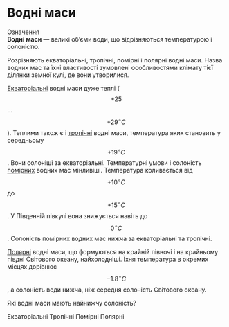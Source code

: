 Водні маси
==========

<div class="eoz-wrap">
<span class="eoz">Означення</span>
<div class="eoz-text">
<b>Воднi маси</b> — великi об’єми води, що вiдрiзняються температурою i солонiстю.
</div>
</div>

Розрізняють <span class="p1">екваторіальні</span>, <span class="p1">тропічні</span>, <span class="p1">помірні</span> і <span class="p1">полярні</span> водні маси. Назва водних мас та їхні властивості зумовлені особливостями клімату тієї ділянки земної кулі, де вони утворилися. 

<u>Екваторіальні</u> водні маси дуже теплі ($$+25$$ ... $$+29^{\circ}С$$). Теплими також є і
<u>тропічні</u> водні маси, температура яких становить у середньому
$$+19^{\circ}С$$. Вони солоніші за екваторіальні. Температурні умови і
солоність <u>помірних</u> водних мас мінливіші. Температура коливається від
$$+10^{\circ}С$$ до $$+15^{\circ}С$$. У Південній півкулі вона знижується
навіть до $$0^{\circ}С$$. Солоність помірних водних мас нижча за
екваторіальні та тропічні. 

<u>Полярні</u> водні маси, що формуються на
крайній півночі і на крайньому півдні Світового океану, найхолодніші.
Їхня температура в окремих місцях дорівнює $$-1.8 ^{\circ}С$$, а солоність
води нижча, ніж середня солоність Світового океану.

<quiz>
<question>
<p>Які водні маси мають найнижчу солоність?</p>
<answer>Екваторіальні</answer>
<answer>Тропічні</answer>
<answer>Помірні</answer>
<answer correct>Полярні</answer>
</question>
</quiz>
